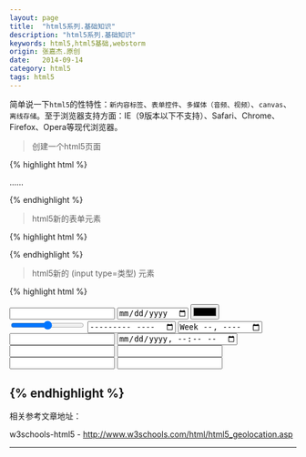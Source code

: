```yaml
---
layout: page
title:  "html5系列.基础知识"
description: "html5系列.基础知识"
keywords: html5,html5基础,webstorm
origin: 张嘉杰.原创
date:   2014-09-14
category: html5
tags: html5
---
```

简单说一下`html5`的性特性：`新内容标签`、`表单控件`、`多媒体（音频、视频）`、`canvas`、`离线存储`。至于浏览器支持方面：IE（9版本以下不支持）、Safari、Chrome、Firefox、Opera等现代浏览器。
<!--more-->

> 创建一个html5页面 

{% highlight html %}

<!DOCTYPE html>
<html>
  <head>
    <meta charset="UTF-8">
    <title></title>
  </head>
  <body>
  ......
  </body>
</html>

{% endhighlight %}

> html5新的表单元素

{% highlight html %}

<datalist>	标签定义可选数据的列表
<keygen>	标签定义生成密钥
<output>	标签定义不同类型的输出

{% endhighlight %}

> html5新的 (input type=类型) 元素

{% highlight html %}

<input type="number" name="quantity" />
<input type="date" name="bday" />
<input type="color" name="favcolor" />
<input type="range" name="points" />
<input type="month" name="bdaymonth" />
<input type="week" name="week_year" />
<input type="datetime" name="bdaytime" />
<input type="datetime-local" name="bdaytime" />
<input type="email" name="email" />
<input type="search" name="googlesearch" />
<input type="tel" name="usrtel" />
<input type="url" name="homepage" />

{% endhighlight %}
-----------------------

相关参考文章地址：

w3schools-html5 - <http://www.w3schools.com/html/html5_geolocation.asp>

-----------------------

